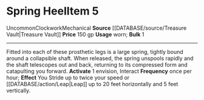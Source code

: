 ﻿---
bulk: '1'
id: '2161'
item_category: Assistive Items
item_subcategory: Prostheses
level: '5'
name: Spring Heel
price: 150 gp
rarity: Uncommon
source: '[[DATABASE/source/Treasure Vault|Treasure Vault]]'
subcategory: assistiveitem
trait:
- '[[DATABASE/trait/Clockwork|Clockwork]]'
- '[[DATABASE/trait/Mechanical|Mechanical]]'
- '[[DATABASE/trait/Uncommon|Uncommon]]'
type: Item
usage: worn

---
# Spring Heel<span class="item-type">Item 5</span>

<span class="trait-uncommon item-trait">Uncommon</span><span class="item-trait">Clockwork</span><span class="item-trait">Mechanical</span>
**Source** [[DATABASE/source/Treasure Vault|Treasure Vault]] 
**Price** 150 gp
**Usage** worn; **Bulk** 1

---
Fitted into each of these prosthetic legs is a large spring, tightly bound around a collapsible shaft. When released, the spring unspools rapidly and the shaft telescopes out and back, returning to its compressed form and catapulting you forward.
**Activate** <span class="action-icon">1</span> envision, Interact **Frequency** once per hour; **Effect** You Stride up to twice your speed or [[DATABASE/action/Leap|Leap]] up to 20 feet horizontally and 5 feet vertically.